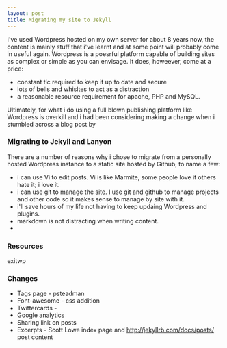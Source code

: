 ```yaml
---
layout: post
title: Migrating my site to Jekyll
---
```

I've used Wordpress hosted on my own server for about 8 years now, the content is mainly stuff that i've learnt and at some point will probably come in useful again. Wordpress is a poesrful platform capable of building sites as complex or simple as you can envisage. It does, howeever, come at a price:
* constant tlc required to keep it up to date and secure
* lots of bells and whisltes to act as a distraction
* a reasonable resource requirement for apache, PHP and MySQL.

Ultimately, for what i do using a full blown publishing platform like Wordpress is overkill and i had been considering making a change when i stumbled across a blog post by 

### Migrating to Jekyll and Lanyon

There are a number of reasons why i chose to migrate from a personally hosted Wordpress instance to a static site hosted by Github, to name a few:
* i can use Vi to edit posts. Vi is like Marmite, some people love it others hate it; i love it.
* i can use git to manage the site. I use git and github to manage projects and other code so it makes sense to manage by site with it.
* i'll save hours of my life not having to keep updaing Wordpress and plugins.
* markdown is not distracting when writing content.
* 


### Resources

exitwp

### Changes

* Tags page - psteadman
* Font-awesome - css addition
* Twittercards - 
* Google analytics
* Sharing link on posts 
* Excerpts - Scott Lowe index page and http://jekyllrb.com/docs/posts/ post content

